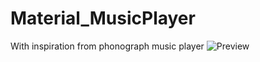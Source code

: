 # Material_MusicPlayer
With inspiration from phonograph music player
![Preview](https://github.com/osirvics/Material_MusicPlayer/blob/master/Screenshot_1499516699.png)
